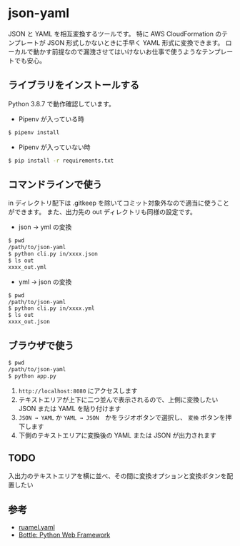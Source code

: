 # json-yaml

JSON と YAML を相互変換するツールです。
特に AWS CloudFormation のテンプレートが JSON 形式しかないときに手早く YAML 形式に変換できます。
ローカルで動かす前提なので漏洩させてはいけないお仕事で使うようなテンプレートでも安心。

## ライブラリをインストールする

Python 3.8.7 で動作確認しています。

* Pipenv が入っている時

```sh
$ pipenv install
```

* Pipenv が入っていない時

```sh
$ pip install -r requirements.txt
```


## コマンドラインで使う

in ディレクトリ配下は .gitkeep を除いてコミット対象外なので適当に使うことができます。
また、出力先の out ディレクトリも同様の設定です。

* json → yml の変換

```sh
$ pwd
/path/to/json-yaml
$ python cli.py in/xxxx.json
$ ls out
xxxx_out.yml
```

* yml → json の変換

```sh
$ pwd
/path/to/json-yaml
$ python cli.py in/xxxx.yml
$ ls out
xxxx_out.json
```

## ブラウザで使う

```sh
$ pwd
/path/to/json-yaml
$ python app.py
```

1. `http://localhost:8080` にアクセスします
2. テキストエリアが上下に二つ並んで表示されるので、上側に変換したい JSON または YAML を貼り付けます
3. `JSON → YAML` か `YAML → JSON`　かをラジオボタンで選択し、 `変換` ボタンを押下します
4. 下側のテキストエリアに変換後の YAML または JSON が出力されます

## TODO

入出力のテキストエリアを横に並べ、その間に変換オプションと変換ボタンを配置したい

## 参考

* [ruamel.yaml](https://yaml.readthedocs.io/en/latest/index.html)
* [Bottle: Python Web Framework](https://bottlepy.org/docs/dev/index.html#)
